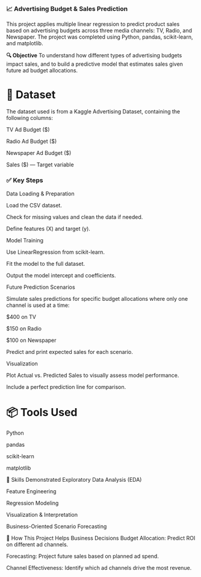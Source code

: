 ### **📈 Advertising Budget & Sales Prediction**

This project applies multiple linear regression to predict product sales based on advertising budgets across three media channels: TV, Radio, and Newspaper. The project was completed using Python, pandas, scikit-learn, and matplotlib.

**🔍 Objective**
To understand how different types of advertising budgets impact sales, and to build a predictive model that estimates sales given future ad budget allocations.

# **📁 Dataset**

The dataset used is from a Kaggle Advertising Dataset, containing the following columns:

TV Ad Budget ($)

Radio Ad Budget ($)

Newspaper Ad Budget ($)

Sales ($) — Target variable

### **✅ Key Steps**

Data Loading & Preparation

Load the CSV dataset.

Check for missing values and clean the data if needed.

Define features (X) and target (y).

Model Training

Use LinearRegression from scikit-learn.

Fit the model to the full dataset.

Output the model intercept and coefficients.

Future Prediction Scenarios

Simulate sales predictions for specific budget allocations where only one channel is used at a time:

$400 on TV

$150 on Radio

$100 on Newspaper

Predict and print expected sales for each scenario.

Visualization

Plot Actual vs. Predicted Sales to visually assess model performance.

Include a perfect prediction line for comparison.


# **📦 Tools Used**

Python

pandas

scikit-learn

matplotlib

🧠 Skills Demonstrated
Exploratory Data Analysis (EDA)

Feature Engineering

Regression Modeling

Visualization & Interpretation

Business-Oriented Scenario Forecasting

💼 How This Project Helps Business Decisions
Budget Allocation: Predict ROI on different ad channels.

Forecasting: Project future sales based on planned ad spend.

Channel Effectiveness: Identify which ad channels drive the most revenue.
